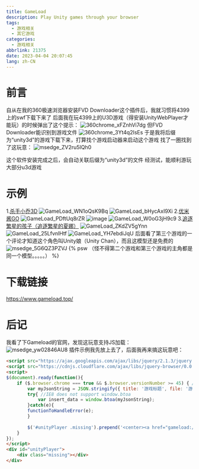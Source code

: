```yaml
---
title: GameLoad
description: Play Unity games through your browser
tags:
  - 游戏相关
  - 其它游戏
categories: 
  - 游戏相关
abbrlink: 21375
date: 2023-04-04 20:07:45
lang: zh-CN
---
```

# 前言
自从在我的360极速浏览器安装FVD Downloader这个插件后，我就习惯将4399上的swf下载下来了
后面我在玩4399上的U3D游戏（得安装UnityWebPlayer才能玩）的时候弹出了这个提示：
![360chrome_xFZnhVi7dg](https://jsd.cdn.storisinz.site/gh/SinzMise/MYPictures@master/20230404/360chrome_xFZnhVi7dg.1xookg8vju2o.webp)
但FVD Downloader能识别到游戏文件
![360chrome_3Yt4q2IsEs](https://jsd.cdn.storisinz.site/gh/SinzMise/MYPictures@master/20230404/360chrome_3Yt4q2IsEs.26dp6kmu464g.webp)
于是我将后缀为“unity3d”的游戏下载下来，打算找个游戏启动器来启动这个游戏
找了一圈找到了这玩意：
![msedge_ZV2ru5IQh0](https://jsd.cdn.storisinz.site/gh/SinzMise/MYPictures@master/20230404/msedge_ZV2ru5IQh0.48zi2sq5i620.webp)

这个软件安装完成之后，会自动关联后缀为“unity3d”的文件
经测试，能顺利游玩大部分u3d游戏
# 示例
1.[杀手小乔3D](http://www.4399.com/flash/147405.htm)
![GameLoad_WN1oQsK9Bq](https://jsd.cdn.storisinz.site/gh/SinzMise/MYPictures@master/20230404/GameLoad_WN1oQsK9Bq.3quhllbtc540.webp)
![GameLoad_bHycAxI9Xi](https://jsd.cdn.storisinz.site/gh/SinzMise/MYPictures@master/20230404/GameLoad_bHycAxI9Xi.yj0xvg4dork.webp)
2.[优米酱GO](https://www.4399.com/flash/191954.htm)
![GameLoad_PDftUq8rZR](https://jsd.cdn.storisinz.site/gh/SinzMise/MYPictures@master/20230404/GameLoad_PDftUq8rZR.4ofq40gtb3e0.webp)
![image](https://jsd.cdn.storisinz.site/gh/SinzMise/MYPictures@master/20230404/image.12alzy49ndyo.webp)
![GameLoad_W0oG3jH9c9](https://jsd.cdn.storisinz.site/gh/SinzMise/MYPictures@master/20230404/GameLoad_W0oG3jH9c9.llzawzb03ts.webp)
3.[追逐繁星的孩子（追逐繁星的夏娜）](http://www.4399.com/flash/151847.htm)
![GameLoad_ZKdZV5gYnn](https://jsd.cdn.storisinz.site/gh/SinzMise/MYPictures@master/20230404/GameLoad_ZKdZV5gYnn.214xzg7lessg.webp)
![GameLoad_25LfvnlHtf](https://jsd.cdn.storisinz.site/gh/SinzMise/MYPictures@master/20230404/GameLoad_25LfvnlHtf.1uq8qqsy49s0.webp)
![GameLoad_YH7ebdiJqU](https://jsd.cdn.storisinz.site/gh/SinzMise/MYPictures@master/20230404/GameLoad_YH7ebdiJqU.hjnvf80xo6o.webp)
后面看了第三个游戏的一个评论才知道这个角色叫Unity娘（Unity Chan），而且这模型还是免费的
![msedge_5G6QZ3PZVJ](https://jsd.cdn.storisinz.site/gh/SinzMise/MYPictures@master/20230404/msedge_5G6QZ3PZVJ.2lzj9irde260.webp)
{% psw （怪不得第二个游戏和第三个游戏的主角都是同一个模型。。。。。） %}
# 下载链接
https://www.gameload.top/
# 后记
我看了下Gameload的官网，发现这玩意支持JS加载：
![msedge_yw02846AU8](https://jsd.cdn.storisinz.site/gh/SinzMise/MYPictures@master/20230404/msedge_yw02846AU8.5rh04nc4l3s0.webp)
插件示例我先放上去了，后面我再来搞这玩意吧：
``` html
<script src="https://ajax.googleapis.com/ajax/libs/jquery/2.1.3/jquery.min.js"></script>
<script src="https://cdnjs.cloudflare.com/ajax/libs/jquery-browser/0.0.8/jquery.browser.min.js"></script>
<script>
$(document).ready(function(){
    if ($.browser.chrome === true && $.browser.versionNumber >= 45) { //detect Chrome 45+
        var myJsonString = JSON.stringify({ title: '游戏标题', file: '游戏链接', type: "unity", width: 800, height: 600 });
        try{ //IE8 does not support window.btoa   
            var insert_data = window.btoa(myJsonString); 
        }catch(e){ 
        functionToHandleError(e);
        }
        
        $('#unityPlayer .missing').prepend('<center><a href="gameload://' + insert_data + '/"><img alt="Play game with Gameload!" src="http://data.gameload.top/download/playgameload.png" /></a><br /><br />Install Gameload to play Unity games<br /><a href="http://data.gameload.top/download/gameload.exe" title="Install Gameload now!"><img alt="Install Gameload now!" src="http://data.gameload.top/download/getgameload.png" /></a></center>');
    }
});
</script>
<div id="unityPlayer">
    <div class="missing"></div>
</div>
```
